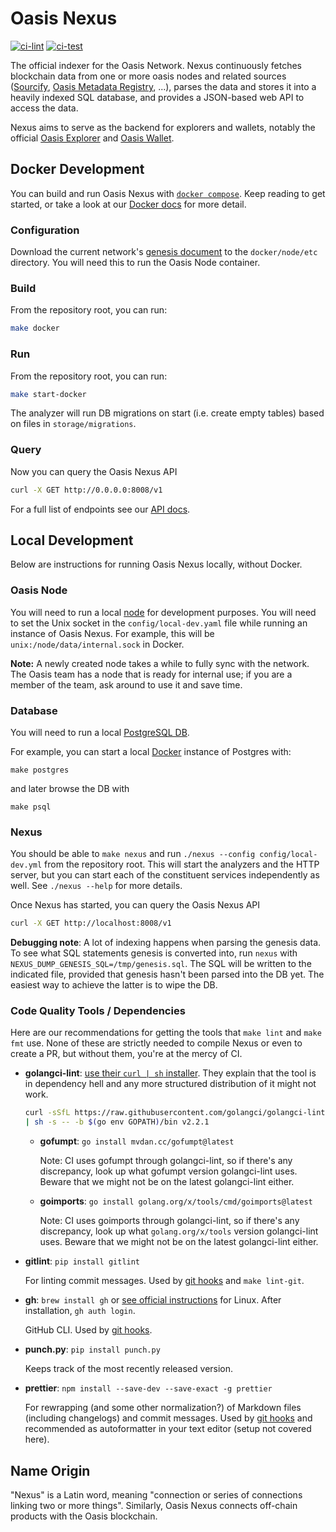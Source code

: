 # Oasis Nexus

[![ci-lint](https://github.com/oasisprotocol/nexus/actions/workflows/ci-lint.yaml/badge.svg)](https://github.com/oasisprotocol/nexus/actions/workflows/ci-lint.yaml)
[![ci-test](https://github.com/oasisprotocol/nexus/actions/workflows/ci-test.yaml/badge.svg)](https://github.com/oasisprotocol/nexus/actions/workflows/ci-test.yaml)

The official indexer for the Oasis Network. Nexus continuously fetches
blockchain data from one or more oasis nodes and related sources
([Sourcify](sourcify.dev),
[Oasis Metadata Registry](https://github.com/oasisprotocol/metadata-registry),
...), parses the data and stores it into a heavily indexed SQL database, and
provides a JSON-based web API to access the data.

Nexus aims to serve as the backend for explorers and wallets, notably the
official [Oasis Explorer](https://github.com/oasisprotocol/explorer/) and
[Oasis Wallet](https://github.com/oasisprotocol/oasis-wallet-web).

## Docker Development

You can build and run Oasis Nexus with
[`docker compose`](https://docs.docker.com/compose/). Keep reading to get
started, or take a look at our [Docker docs](docker/README.md) for more detail.

### Configuration

Download the current network's
[genesis document](https://docs.oasis.dev/oasis-core/consensus/genesis) to the
`docker/node/etc` directory. You will need this to run the Oasis Node container.

### Build

From the repository root, you can run:

```sh
make docker
```

### Run

From the repository root, you can run:

```sh
make start-docker
```

The analyzer will run DB migrations on start (i.e. create empty tables) based on
files in `storage/migrations`.

### Query

Now you can query the Oasis Nexus API

```sh
curl -X GET http://0.0.0.0:8008/v1
```

For a full list of endpoints see our
[API docs](https://github.com/oasisprotocol/nexus/blob/main/api/README.md).

## Local Development

Below are instructions for running Oasis Nexus locally, without Docker.

### Oasis Node

You will need to run a local
[node](https://docs.oasis.io/node/run-your-node/non-validator-node/) for
development purposes. You will need to set the Unix socket in the
`config/local-dev.yaml` file while running an instance of Oasis Nexus. For
example, this will be `unix:/node/data/internal.sock` in Docker.

**Note:** A newly created node takes a while to fully sync with the network. The
Oasis team has a node that is ready for internal use; if you are a member of the
team, ask around to use it and save time.

### Database

You will need to run a local [PostgreSQL DB](https://www.postgresql.org/).

For example, you can start a local [Docker](https://hub.docker.com/_/postgres)
instance of Postgres with:

```
make postgres
```

and later browse the DB with

```
make psql
```

### Nexus

You should be able to `make nexus` and run
`./nexus --config config/local-dev.yml` from the repository root. This will
start the analyzers and the HTTP server, but you can start each of the
constituent services independently as well. See `./nexus --help` for more
details.

Once Nexus has started, you can query the Oasis Nexus API

```sh
curl -X GET http://localhost:8008/v1
```

**Debugging note**: A lot of indexing happens when parsing the genesis data. To
see what SQL statements genesis is converted into, run `nexus` with
`NEXUS_DUMP_GENESIS_SQL=/tmp/genesis.sql`. The SQL will be written to the
indicated file, provided that genesis hasn't been parsed into the DB yet. The
easiest way to achieve the latter is to wipe the DB.

### Code Quality Tools / Dependencies

Here are our recommendations for getting the tools that `make lint` and
`make fmt` use. None of these are strictly needed to compile Nexus or even to
create a PR, but without them, you're at the mercy of CI.

- **golangci-lint**:
  [use their `curl | sh` installer](https://golangci-lint.run/usage/install/).
  They explain that the tool is in dependency hell and any more structured
  distribution of it might not work.

  ```sh
  curl -sSfL https://raw.githubusercontent.com/golangci/golangci-lint/master/install.sh \
  | sh -s -- -b $(go env GOPATH)/bin v2.2.1
  ```

  - **gofumpt**: `go install mvdan.cc/gofumpt@latest`

    Note: CI uses gofumpt through golangci-lint, so if there's any discrepancy,
    look up what gofumpt version golangci-lint uses. Beware that we might not be
    on the latest golangci-lint either.

  - **goimports**: `go install golang.org/x/tools/cmd/goimports@latest`

    Note: CI uses goimports through golangci-lint, so if there's any
    discrepancy, look up what `golang.org/x/tools` version golangci-lint uses.
    Beware that we might not be on the latest golangci-lint either.

- **gitlint**: `pip install gitlint`

  For linting commit messages. Used by [git hooks](scripts/git-hooks) and
  `make lint-git`.

- **gh**: `brew install gh` or
  [see official instructions](https://github.com/cli/cli?tab=readme-ov-file#installation)
  for Linux. After installation, `gh auth login`.

  GitHub CLI. Used by [git hooks](scripts/git-hooks).

- **punch.py**: `pip install punch.py`

  Keeps track of the most recently released version.

- **prettier**: `npm install --save-dev --save-exact -g prettier`

  For rewrapping (and some other normalization?) of Markdown files (including
  changelogs) and commit messages. Used by [git hooks](scripts/git-hooks) and
  recommended as autoformatter in your text editor (setup not covered here).

## Name Origin

"Nexus" is a Latin word, meaning "connection or series of connections linking
two or more things". Similarly, Oasis Nexus connects off-chain products with the
Oasis blockchain.
